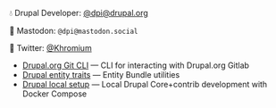 💧 Drupal Developer: [@dpi@drupal.org](https://www.drupal.org/u/dpi)

🐘 Mastodon: `@dpi@mastodon.social`

🐤 Twitter: [@Khromium](https://twitter.com/Khromium)

 - [Drupal.org Git CLI](https://github.com/dpi/dogit) — CLI for interacting with Drupal.org Gitlab
 - [Drupal entity traits](https://github.com/dpi/drupal-entity-traits) — Entity Bundle utilities
 - [Drupal local setup](https://github.com/dpi/drupal-local) — Local Drupal Core+contrib development with Docker Compose
